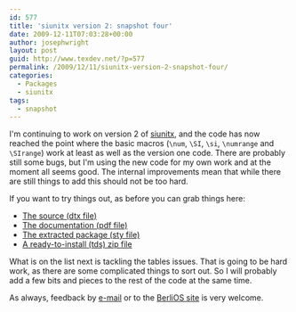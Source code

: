 ```yaml
---
id: 577
title: 'siunitx version 2: snapshot four'
date: 2009-12-11T07:03:28+00:00
author: josephwright
layout: post
guid: http://www.texdev.net/?p=577
permalink: /2009/12/11/siunitx-version-2-snapshot-four/
categories:
  - Packages
  - siunitx
tags:
  - snapshot
---
```

I'm continuing to work on version 2 of <a title="A comprehensive (SI) units package" href="http://tug.ctan.org/cgi-bin/ctanPackageInformation.py?id=siunitx">siunitx</a>, and the code has now reached the point where the basic macros (<code>\num</code>, <code>\SI</code>, <code>\si</code>, <code>\numrange</code> and <code>\SIrange</code>) work at least as well as the version one code. There are probably still some bugs, but I'm using the new code for my own work and at the moment all seems good. The internal improvements mean that while there are still things to add this should not be too hard.

If you want to try things out, as before you can grab things here:
<ul>
	<li><a href="http://www.texdev.net/wp-content/uploads/2009/12/siunitx.dtx">The  source (dtx file)</a></li>
	<li><a href="http://www.texdev.net/wp-content/uploads/2009/12/siunitx.pdf">The  documentation (pdf file)</a></li>
	<li><a href="http://www.texdev.net/wp-content/uploads/2009/12/siunitx.sty">The  extracted package (sty file)</a></li>
	<li><a href="http://www.texdev.net/wp-content/uploads/2009/12/siunitx.tds_.zip">A  ready-to-install (tds) zip file</a></li>
</ul>
What is on the list next is tackling the tables issues. That is going to be hard work, as there are some complicated things to sort out. So I will probably add a few bits and pieces to the rest of the code at the same time.

As always, feedback by <a href="mailto:joseph.wright@morningstar2.co.uk">e-mail</a> or to the <a href="http://developer.berlios.de/projects/siunitx/">BerliOS site</a> is very welcome.
